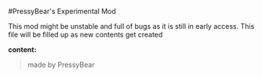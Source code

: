 #PressyBear's Experimental Mod

This mod might be unstable and full of bugs as it is still in early access. This file will be filled up as new contents get created

**content:**
> made by PressyBear
